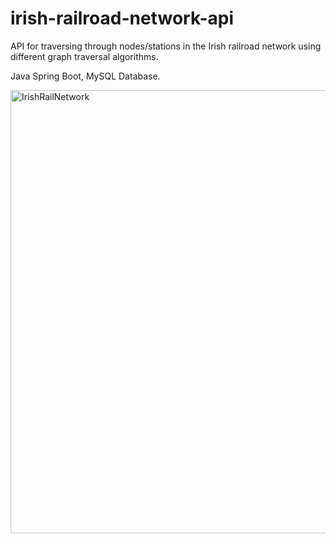 # irish-railroad-network-api
API for traversing through nodes/stations in the Irish railroad network using different graph traversal algorithms. 

Java Spring Boot, MySQL Database.

<img width="709" alt="IrishRailNetwork" src="https://user-images.githubusercontent.com/26502566/138121311-95a1316e-54ea-4e2a-9bc8-9f05489f827f.png">
